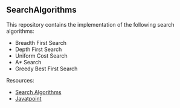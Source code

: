 ## SearchAlgorithms

This repository contains the implementation of the following search algorithms:
- Breadth First Search
- Depth First Search
- Uniform Cost Search
- A* Search
- Greedy Best First Search


Resources:
- [Search Algorithms](https://www.geeksforgeeks.org/search-algorithms-in-ai/) 
- [Javatpoint](https://www.javatpoint.com/best-first-search-algorithm-in-artificial-intelligence)